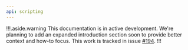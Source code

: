 ```yaml
---
api: scripting
---
```


!!!.aside.warning
This documentation is in active development. We're planning to add an expanded introduction section soon to provide better context and how-to focus. This work is tracked in issue [#194](https://github.com/GoogleChrome/developer.chrome.com/issues/194).
!!!

